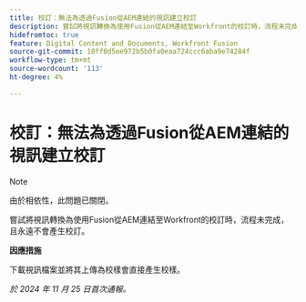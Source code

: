 ```yaml
---
title: 校訂：無法為透過Fusion從AEM連結的視訊建立校訂
description: 嘗試將視訊轉換為使用Fusion從AEM連結至Workfront的校訂時，流程未完成，且永遠不會產生校訂。
hidefromtoc: true
feature: Digital Content and Documents, Workfront Fusion
source-git-commit: 10ff0d5ee972b5b0fa0eaa724ccc6aba9e74284f
workflow-type: tm+mt
source-wordcount: '113'
ht-degree: 4%

---
```


# 校訂：無法為透過Fusion從AEM連結的視訊建立校訂

>[!NOTE]
>
>由於相依性，此問題已關閉。

嘗試將視訊轉換為使用Fusion從AEM連結至Workfront的校訂時，流程未完成，且永遠不會產生校訂。

**因應措施**

下載視訊檔案並將其上傳為校樣會直接產生校樣。

_於 2024 年 11 月 25 日首次通報。_
